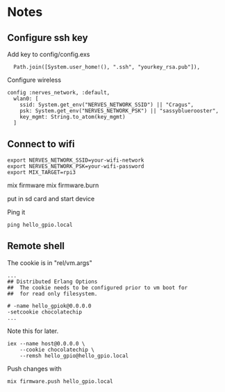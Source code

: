 # Notes 

## Configure ssh key

Add key to config/config.exs
```
  Path.join([System.user_home!(), ".ssh", "yourkey_rsa.pub"]),
```

Configure wireless

```
config :nerves_network, :default,
  wlan0: [
    ssid: System.get_env("NERVES_NETWORK_SSID") || "Cragus",
    psk: System.get_env("NERVES_NETWORK_PSK") || "sassybluerooster",
    key_mgmt: String.to_atom(key_mgmt)
  ]
```

## Connect to wifi

```
export NERVES_NETWORK_SSID=your-wifi-network
export NERVES_NETWORK_PSK=your-wifi-password
export MIX_TARGET=rpi3
```

mix firmware
mix firmware.burn

put in sd card and start device 

Ping it

```
ping hello_gpio.local
```

## Remote shell

The cookie is in "rel/vm.args"

```
...
## Distributed Erlang Options
##  The cookie needs to be configured prior to vm boot for
##  for read only filesystem.

# -name hello_gpiok@0.0.0.0
-setcookie chocolatechip
...
```

Note this for later. 

```
iex --name host@0.0.0.0 \
    --cookie chocolatechip \
    --remsh hello_gpio@hello_gpio.local
```  
Push changes with 

```
mix firmware.push hello_gpio.local
```

